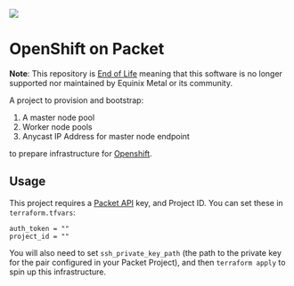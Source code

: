 ![](https://img.shields.io/badge/Stability-EndOfLife-black.svg)

OpenShift on Packet
==

**Note**: This repository is [End of Life](https://github.com/packethost/standards/blob/master/end-of-life-statement.md) meaning that this software is no longer supported nor maintained by Equinix Metal or its community.

A project to provision and bootstrap:

1. A master node pool
2. Worker node pools
3. Anycast IP Address for master node endpoint

to prepare infrastructure for [Openshift](https://www.openshift.com/).

Usage
---

This project requires a [Packet API](https://www.packet.com/developers/api/#) key, and Project ID. You can set these in `terraform.tfvars`:

```
auth_token = ""
project_id = ""
```

You will also need to set `ssh_private_key_path` (the path to the private key for the pair configured in your Packet Project), and then `terraform apply` to spin up this infrastructure. 


